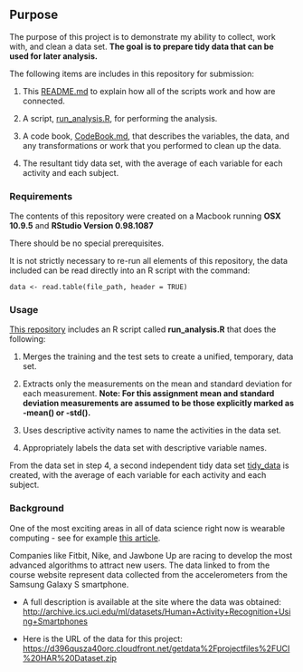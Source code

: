 ## Purpose

The purpose of this project is to demonstrate my ability to collect, work with, and clean a data set.
**The goal is to prepare tidy data that can be used for later analysis.**

The following items are includes in this repository for submission:

1. This [README.md](https://github.com/thecapacity/CleaningData_CourseProj/blob/master/README.md) to explain how all of the scripts work and how  are connected.

2. A script, [run_analysis.R](https://github.com/thecapacity/CleaningData_CourseProj/blob/master/run_analysis.R), for performing the analysis.

3. A code book, [CodeBook.md](https://github.com/thecapacity/CleaningData_CourseProj/blob/master/CodeBook.md), that describes the variables, the data, and any transformations or work that you performed to clean up the data.

4. The resultant tidy data set, with the average of each variable for each activity and each subject.

### Requirements

The contents of this repository were created on a Macbook running **OSX 10.9.5** and **RStudio Version 0.98.1087**

There should be no special prerequisites.

It is not strictly necessary to re-run all elements of this repository, the data included can be read directly into an R script with the command:
```
data <- read.table(file_path, header = TRUE) 
```

### Usage

[This repository](https://github.com/thecapacity/CleaningData_CourseProj) includes an R script called **run_analysis.R** that does the following:

1. Merges the training and the test sets to create a unified, temporary, data set.

2. Extracts only the measurements on the mean and standard deviation for each measurement. **Note: For this assignment mean and standard deviation measurements are assumed to be those explicitly marked as -mean() or -std().**

3. Uses descriptive activity names to name the activities in the data set.

4. Appropriately labels the data set with descriptive variable names. 

From the data set in step 4, a second independent tidy data set [tidy_data](http://git ) is created, with the average of each variable for each activity and each subject.

### Background

One of the most exciting areas in all of data science right now is wearable computing - see for example [this article](http://www.insideactivitytracking.com/data-science-activity-tracking-and-the-battle-for-the-worlds-top-sports-brand/). 

Companies like Fitbit, Nike, and Jawbone Up are racing to develop the most advanced algorithms to attract new users. The data linked to from the course website represent data collected from the accelerometers from the Samsung Galaxy S smartphone.

* A full description is available at the site where the data was obtained: http://archive.ics.uci.edu/ml/datasets/Human+Activity+Recognition+Using+Smartphones

* Here is the URL of the data for this project: https://d396qusza40orc.cloudfront.net/getdata%2Fprojectfiles%2FUCI%20HAR%20Dataset.zip
